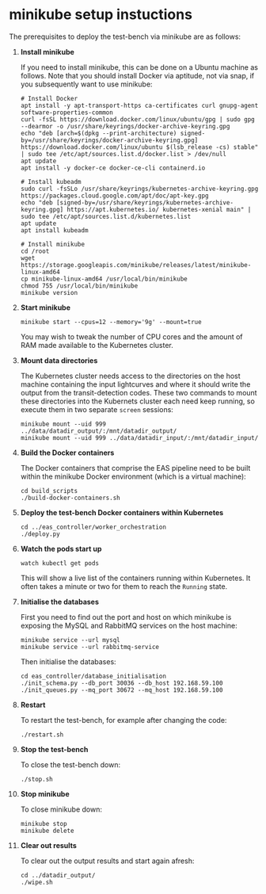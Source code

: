 # minikube setup instuctions

The prerequisites to deploy the test-bench via minikube are as follows:

1. **Install minikube**

   If you need to install minikube, this can be done on a Ubuntu machine as follows. Note that you should install Docker via aptitude, not via snap, if you subsequently want to use minikube:

    ```
    # Install Docker
    apt install -y apt-transport-https ca-certificates curl gnupg-agent software-properties-common
    curl -fsSL https://download.docker.com/linux/ubuntu/gpg | sudo gpg --dearmor -o /usr/share/keyrings/docker-archive-keyring.gpg
    echo "deb [arch=$(dpkg --print-architecture) signed-by=/usr/share/keyrings/docker-archive-keyring.gpg] https://download.docker.com/linux/ubuntu $(lsb_release -cs) stable" | sudo tee /etc/apt/sources.list.d/docker.list > /dev/null
    apt update
    apt install -y docker-ce docker-ce-cli containerd.io

    # Install kubeadm
    sudo curl -fsSLo /usr/share/keyrings/kubernetes-archive-keyring.gpg https://packages.cloud.google.com/apt/doc/apt-key.gpg
    echo "deb [signed-by=/usr/share/keyrings/kubernetes-archive-keyring.gpg] https://apt.kubernetes.io/ kubernetes-xenial main" | sudo tee /etc/apt/sources.list.d/kubernetes.list
    apt update
    apt install kubeadm

    # Install minikube
    cd /root
    wget https://storage.googleapis.com/minikube/releases/latest/minikube-linux-amd64
    cp minikube-linux-amd64 /usr/local/bin/minikube
    chmod 755 /usr/local/bin/minikube
    minikube version
   ```

2. **Start minikube**

    ```
    minikube start --cpus=12 --memory='9g' --mount=true
    ```

   You may wish to tweak the number of CPU cores and the amount of RAM made available to the Kubernetes cluster.

3. **Mount data directories**

   The Kubernetes cluster needs access to the directories on the host machine containing the input lightcurves and where it should write the
   output from the transit-detection codes. These two commands to mount these directories into the Kubernets cluster each need keep running, so execute them in two separate `screen` sessions:

    ```
    minikube mount --uid 999 ../data/datadir_output/:/mnt/datadir_output/
    minikube mount --uid 999 ../data/datadir_input/:/mnt/datadir_input/
    ```
   
4. **Build the Docker containers**

   The Docker containers that comprise the EAS pipeline need to be built within the minikube Docker environment (which is a virtual machine):

   ```
   cd build_scripts
   ./build-docker-containers.sh
   ```

5. **Deploy the test-bench Docker containers within Kubernetes**

    ```
    cd ../eas_controller/worker_orchestration
    ./deploy.py
    ```

6. **Watch the pods start up**

    ```
    watch kubectl get pods
    ```

   This will show a live list of the containers running within Kubernetes. It often takes a minute or two for them to
   reach the `Running` state.

7. **Initialise the databases**

   First you need to find out the port and host on which minikube is exposing the MySQL and RabbitMQ services on the host machine:

   ```
   minikube service --url mysql
   minikube service --url rabbitmq-service
   ```
   
   Then initialise the databases:

   ```
   cd eas_controller/database_initialisation
   ./init_schema.py --db_port 30036 --db_host 192.168.59.100
   ./init_queues.py --mq_port 30672 --mq_host 192.168.59.100

   ```

8. **Restart**

   To restart the test-bench, for example after changing the code:

    ```
    ./restart.sh
    ```

9. **Stop the test-bench**

   To close the test-bench down:

    ```
    ./stop.sh
    ```

10. **Stop minikube**

    To close minikube down:

     ```
     minikube stop
     minikube delete
     ```

11. **Clear out results**

    To clear out the output results and start again afresh:

     ```
     cd ../datadir_output/
     ./wipe.sh
     ```

